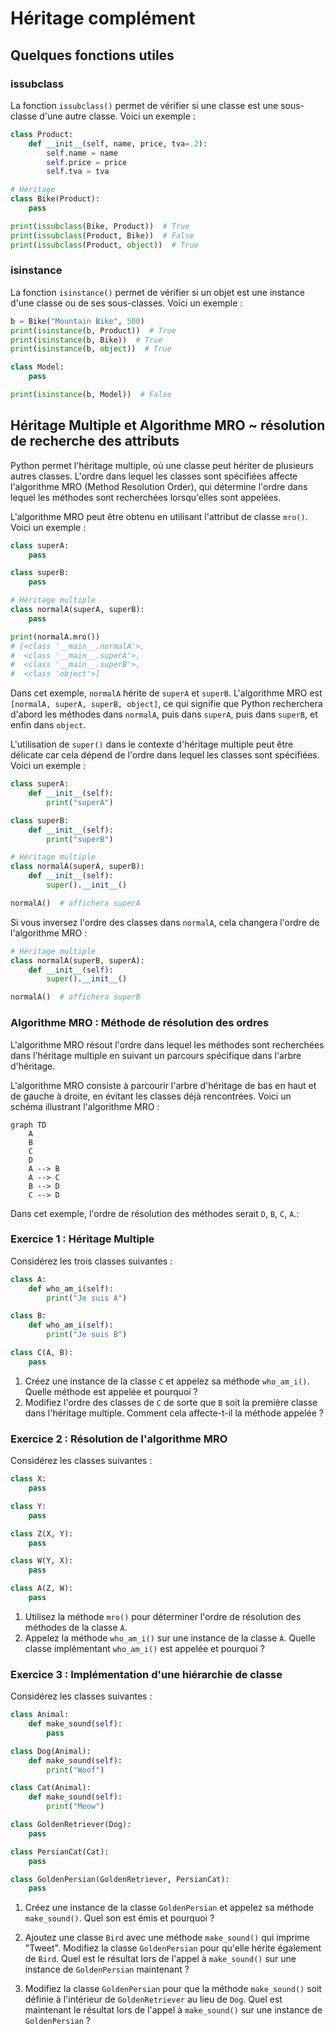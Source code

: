 # Héritage complément

## Quelques fonctions utiles

### issubclass

La fonction `issubclass()` permet de vérifier si une classe est une sous-classe d'une autre classe. Voici un exemple :

```python
class Product:
    def __init__(self, name, price, tva=.2):
        self.name = name
        self.price = price
        self.tva = tva

# Héritage
class Bike(Product):
    pass

print(issubclass(Bike, Product))  # True
print(issubclass(Product, Bike))  # False
print(issubclass(Product, object))  # True
```

### isinstance

La fonction `isinstance()` permet de vérifier si un objet est une instance d'une classe ou de ses sous-classes. Voici un exemple :

```python
b = Bike("Mountain Bike", 500)
print(isinstance(b, Product))  # True
print(isinstance(b, Bike))  # True
print(isinstance(b, object))  # True

class Model:
    pass

print(isinstance(b, Model))  # False
```

## Héritage Multiple et Algorithme MRO ~ résolution de recherche des attributs

Python permet l'héritage multiple, où une classe peut hériter de plusieurs autres classes. L'ordre dans lequel les classes sont spécifiées affecte l'algorithme MRO (Method Resolution Order), qui détermine l'ordre dans lequel les méthodes sont recherchées lorsqu'elles sont appelées.

L'algorithme MRO peut être obtenu en utilisant l'attribut de classe `mro()`. Voici un exemple :

```python
class superA:
    pass

class superB:
    pass

# Héritage multiple
class normalA(superA, superB):
    pass

print(normalA.mro())
# [<class '__main__.normalA'>, 
#  <class '__main__.superA'>, 
#  <class '__main__.superB'>, 
#  <class 'object'>]
```

Dans cet exemple, `normalA` hérite de `superA` et `superB`. L'algorithme MRO est `[normalA, superA, superB, object]`, ce qui signifie que Python recherchera d'abord les méthodes dans `normalA`, puis dans `superA`, puis dans `superB`, et enfin dans `object`.

L'utilisation de `super()` dans le contexte d'héritage multiple peut être délicate car cela dépend de l'ordre dans lequel les classes sont spécifiées. Voici un exemple :

```python
class superA:
    def __init__(self):
        print("superA")

class superB:
    def __init__(self):
        print("superB")

# Héritage multiple
class normalA(superA, superB):
    def __init__(self):
        super().__init__()

normalA()  # affichera superA
```

Si vous inversez l'ordre des classes dans `normalA`, cela changera l'ordre de l'algorithme MRO :

```python
# Héritage multiple
class normalA(superB, superA):
    def __init__(self):
        super().__init__()

normalA()  # affichera superB
```

### Algorithme MRO : Méthode de résolution des ordres

L'algorithme MRO résout l'ordre dans lequel les méthodes sont recherchées dans l'héritage multiple en suivant un parcours spécifique dans l'arbre d'héritage.

L'algorithme MRO consiste à parcourir l'arbre d'héritage de bas en haut et de gauche à droite, en évitant les classes déjà rencontrées. Voici un schéma illustrant l'algorithme MRO :

```mermaid
graph TD
    A
    B
    C
    D
    A --> B
    A --> C
    B --> D
    C --> D
```

Dans cet exemple, l'ordre de résolution des méthodes serait `D`, `B`, `C`, `A`.:

### Exercice 1 : Héritage Multiple

Considérez les trois classes suivantes :

```python
class A:
    def who_am_i(self):
        print("Je suis A")

class B:
    def who_am_i(self):
        print("Je suis B")

class C(A, B):
    pass
```

1. Créez une instance de la classe `C` et appelez sa méthode `who_am_i()`. Quelle méthode est appelée et pourquoi ?
2. Modifiez l'ordre des classes de `C` de sorte que `B` soit la première classe dans l'héritage multiple. Comment cela affecte-t-il la méthode appelée ?

### Exercice 2 : Résolution de l'algorithme MRO

Considérez les classes suivantes :

```python
class X:
    pass

class Y:
    pass

class Z(X, Y):
    pass

class W(Y, X):
    pass

class A(Z, W):
    pass
```

1. Utilisez la méthode `mro()` pour déterminer l'ordre de résolution des méthodes de la classe `A`.
2. Appelez la méthode `who_am_i()` sur une instance de la classe `A`. Quelle classe implémentant `who_am_i()` est appelée et pourquoi ?

### Exercice 3 : Implémentation d'une hiérarchie de classe

Considérez les classes suivantes :

```python
class Animal:
    def make_sound(self):
        pass

class Dog(Animal):
    def make_sound(self):
        print("Woof")

class Cat(Animal):
    def make_sound(self):
        print("Meow")

class GoldenRetriever(Dog):
    pass

class PersianCat(Cat):
    pass

class GoldenPersian(GoldenRetriever, PersianCat):
    pass
```

1. Créez une instance de la classe `GoldenPersian` et appelez sa méthode `make_sound()`. Quel son est émis et pourquoi ?
   
1. Ajoutez une classe `Bird` avec une méthode `make_sound()` qui imprime "Tweet". Modifiez la classe `GoldenPersian` pour qu'elle hérite également de `Bird`. Quel est le résultat lors de l'appel à `make_sound()` sur une instance de `GoldenPersian` maintenant ?
   
1. Modifiez la classe `GoldenPersian` pour que la méthode `make_sound()` soit définie à l'intérieur de `GoldenRetriever` au lieu de `Dog`. Quel est maintenant le résultat lors de l'appel à `make_sound()` sur une instance de `GoldenPersian` ?
